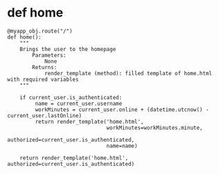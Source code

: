 # def home

    @myapp_obj.route("/")
    def home():
    	"""
    	Brings the user to the homepage
    		Parameters:
    			None
    		Returns:
    			render_template (method): filled template of home.html with required variables
    	"""
    	
        if current_user.is_authenticated:
             name = current_user.username
             workMinutes = current_user.online + (datetime.utcnow() - current_user.lastOnline)
             return render_template('home.html',
             						workMinutes=workMinutes.minute, 
             						authorized=current_user.is_authenticated,
             						name=name)
    
        return render_template('home.html', authorized=current_user.is_authenticated)
